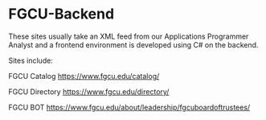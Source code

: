 # FGCU-Backend

These sites usually take an XML feed from our Applications Programmer Analyst and a frontend environment is developed using C# on the backend.

Sites include:


FGCU Catalog
https://www.fgcu.edu/catalog/

FGCU Directory
https://www.fgcu.edu/directory/

FGCU BOT
https://www.fgcu.edu/about/leadership/fgcuboardoftrustees/
